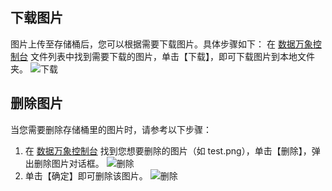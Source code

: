 ## 下载图片
图片上传至存储桶后，您可以根据需要下载图片。具体步骤如下：
在 [数据万象控制台](https://console.cloud.tencent.com/ci) 文件列表中找到需要下载的图片，单击【下载】，即可下载图片到本地文件夹。
![下载](https://main.qcloudimg.com/raw/dd93f778b7e9a53911b7c72e58d4404c.png)
## 删除图片
当您需要删除存储桶里的图片时，请参考以下步骤：
1. 在 [数据万象控制台](https://console.cloud.tencent.com/ci) 找到您想要删除的图片（如 test.png），单击【删除】，弹出删除图片对话框。
![删除](https://main.qcloudimg.com/raw/e62ff454d8f9fde7dd57808d02ec7011.png)
2. 单击【确定】即可删除该图片。
![删除](https://main.qcloudimg.com/raw/1dee5b3de8bc51066bfa49346935533d.png)


